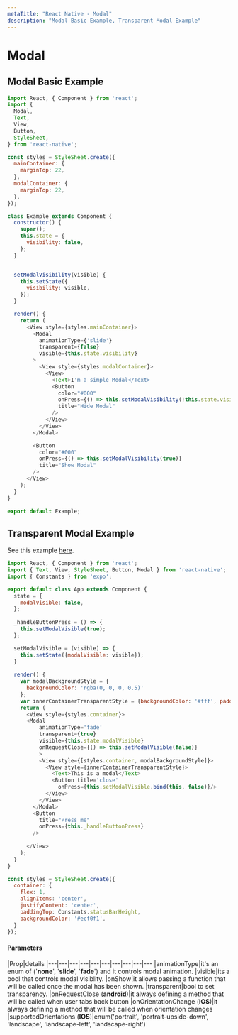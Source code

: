 ```yaml
---
metaTitle: "React Native - Modal"
description: "Modal Basic Example, Transparent Modal Example"
---
```


# Modal




## Modal Basic Example


```js
import React, { Component } from 'react';
import {
  Modal,
  Text,
  View,
  Button,
  StyleSheet,
} from 'react-native';

const styles = StyleSheet.create({
  mainContainer: {
    marginTop: 22,
  },
  modalContainer: {
    marginTop: 22,
  },
});

class Example extends Component {
  constructor() {
    super();
    this.state = {
      visibility: false,
    };
  }


  setModalVisibility(visible) {
    this.setState({
      visibility: visible,
    });
  }

  render() {
    return (
      <View style={styles.mainContainer}>
        <Modal
          animationType={'slide'}
          transparent={false}
          visible={this.state.visibility}
        >
          <View style={styles.modalContainer}>
            <View>
              <Text>I'm a simple Modal</Text>
              <Button
                color="#000"
                onPress={() => this.setModalVisibility(!this.state.visibility)}
                title="Hide Modal"
              />
            </View>
          </View>
        </Modal>

        <Button
          color="#000"
          onPress={() => this.setModalVisibility(true)}
          title="Show Modal"
        />
      </View>
    );
  }
}

export default Example;

```



## Transparent Modal Example


See this example [here](https://snack.expo.io/Skq5Inanl).

```js
import React, { Component } from 'react';
import { Text, View, StyleSheet, Button, Modal } from 'react-native';
import { Constants } from 'expo';

export default class App extends Component {
  state = {
    modalVisible: false,
  };
  
  _handleButtonPress = () => {
    this.setModalVisible(true);
  };

  setModalVisible = (visible) => {
    this.setState({modalVisible: visible});
  }
  
  render() {
    var modalBackgroundStyle = {
      backgroundColor: 'rgba(0, 0, 0, 0.5)'
    };
    var innerContainerTransparentStyle = {backgroundColor: '#fff', padding: 20};
    return (
      <View style={styles.container}>
      <Modal
          animationType='fade'
          transparent={true}
          visible={this.state.modalVisible}
          onRequestClose={() => this.setModalVisible(false)}
          >
          <View style={[styles.container, modalBackgroundStyle]}>
            <View style={innerContainerTransparentStyle}>
              <Text>This is a modal</Text>
              <Button title='close'
                onPress={this.setModalVisible.bind(this, false)}/>
            </View>
          </View>
        </Modal>
        <Button
          title="Press me"
          onPress={this._handleButtonPress}
        />
      
      </View>
    );
  }
}

const styles = StyleSheet.create({
  container: {
    flex: 1,
    alignItems: 'center',
    justifyContent: 'center',
    paddingTop: Constants.statusBarHeight,
    backgroundColor: '#ecf0f1',
  }
});

```



#### Parameters


|Prop|details
|---|---|---|---|---|---|---|---|---|---
|animationType|it's an enum of ('**none**', '**slide**', '**fade**') and it controls modal animation.
|visible|its a bool that controls modal visiblity.
|onShow|it allows passing a function that will be called once the modal has been shown.
|transparent|bool to set transparency.
|onRequestClose (**android**)|it always defining a method that will be called when user tabs back button
|onOrientationChange (**IOS**)|it always defining a method that will be called when orientation changes
|supportedOrientations (**IOS**)|enum('portrait', 'portrait-upside-down', 'landscape', 'landscape-left', 'landscape-right')

